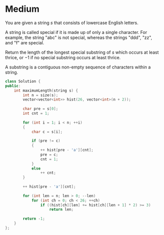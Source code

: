 # Medium

You are given a string $s$ that consists of lowercase English letters.

A string is called special if it is made up of only a single character. For example, the string "abc" is not special, whereas the strings "ddd", "zz", and "f" are special.

Return the length of the longest special substring of $s$ which occurs at least thrice, or $-1$ if no special substring occurs at least thrice.

A substring is a contiguous non-empty sequence of characters within a string.

```cpp
class Solution {
public:
    int maximumLength(string s) {
        int n = size(s);
        vector<vector<int>> hist(26, vector<int>(n + 2));
        
        char pre = s[0];
        int cnt = 1;
        
        for (int i = 1; i < n; ++i)
        {
            char c = s[i];
            
            if (pre != c)
            {
                ++ hist[pre - 'a'][cnt];
                pre = c;
                cnt = 1;
            }
            else
                ++ cnt;
        }
        
        ++ hist[pre - 'a'][cnt];
        
        for (int len = n; len > 0; --len)
            for (int ch = 0; ch < 26; ++ch)
                if ((hist[ch][len] += hist[ch][len + 1] * 2) >= 3)
                    return len;
        
        return -1;
    }
};
```
